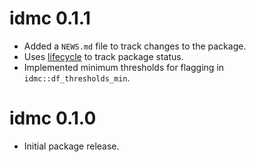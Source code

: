 # idmc 0.1.1

* Added a `NEWS.md` file to track changes to the package.
* Uses [lifecycle](https://github.com/r-lib/lifecycle) to track package status.
* Implemented minimum thresholds for flagging in `idmc::df_thresholds_min`.

# idmc 0.1.0

* Initial package release.
